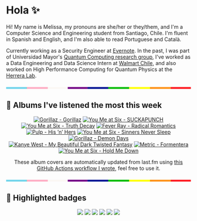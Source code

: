 # Hola ✨
Hi! My name is Melissa, my pronouns are she/her or they/them, and I'm a Computer Science and Engineering student from Santiago, Chile. I'm fluent in Spanish and English, and I'm also able to read Portuguese and Català.

Currently working as a Security Engineer at [Evernote](https://evernote.com/). In the past, I was part of Universidad Mayor's [Quantum Computing research group](https://www.diariomayor.cl/ciencia-um/docentes-y-estudiantes-crean-el-primer-grupo-de-computacion-cuantica-u-mayor.html), I've worked as a Data Engineering and Data Science Intern at [Walmart Chile](https://github.com/walmartdigital/), and also worked on High Performance Computing for Quantum Physics at the [Herrera Lab](http://fherreralab.com/).

<img src="hr.png" width="100%" height="5px">

## 🎵 Albums I've listened the most this week
<!-- lastfm -->
<p align="center"><a href="https://www.last.fm/music/Gorillaz/Gorillaz"><img src="https://lastfm.freetls.fastly.net/i/u/64s/86fc45f14a789e9fee32a99ea9036d3d.png" title="Gorillaz - Gorillaz"></a> <a href="https://www.last.fm/music/You+Me+at+Six/SUCKAPUNCH"><img src="https://lastfm.freetls.fastly.net/i/u/64s/5d0e02d8fd60650ad5c5bf634de78c07.jpg" title="You Me at Six - SUCKAPUNCH"></a> <a href="https://www.last.fm/music/You+Me+at+Six/Truth+Decay"><img src="https://lastfm.freetls.fastly.net/i/u/64s/f8fec07e16c4b7c59c62857bd651cf87.jpg" title="You Me at Six - Truth Decay"></a> <a href="https://www.last.fm/music/Fever+Ray/Radical+Romantics"><img src="https://lastfm.freetls.fastly.net/i/u/64s/b1961a05a426c464b64532c54794c83b.jpg" title="Fever Ray - Radical Romantics"></a> <a href="https://www.last.fm/music/Pulp/His+%E2%80%99n%E2%80%99+Hers"><img src="https://lastfm.freetls.fastly.net/i/u/64s/7fd1e103cc3f96c2e16a380c890ca055.jpg" title="Pulp - His ’n’ Hers"></a> <a href="https://www.last.fm/music/You+Me+at+Six/Sinners+Never+Sleep"><img src="https://lastfm.freetls.fastly.net/i/u/64s/238a5cc0d29541fa91ce8fd415480d6b.png" title="You Me at Six - Sinners Never Sleep"></a> <a href="https://www.last.fm/music/Gorillaz/Demon+Days"><img src="https://lastfm.freetls.fastly.net/i/u/64s/271483e955d2b255160f3361a7f5fb78.jpg" title="Gorillaz - Demon Days"></a> <a href="https://www.last.fm/music/Kanye+West/My+Beautiful+Dark+Twisted+Fantasy"><img src="https://lastfm.freetls.fastly.net/i/u/64s/8a071c4b073625018de5f0ac58727511.png" title="Kanye West - My Beautiful Dark Twisted Fantasy"></a> <a href="https://www.last.fm/music/Metric/Formentera"><img src="https://lastfm.freetls.fastly.net/i/u/64s/6d2187f7b6df659fdf03770387493889.jpg" title="Metric - Formentera"></a> <a href="https://www.last.fm/music/You+Me+at+Six/Hold+Me+Down"><img src="https://lastfm.freetls.fastly.net/i/u/64s/cf83154cefb0416c9c676044017fa8eb.jpg" title="You Me at Six - Hold Me Down"></a> </p>

<p align="center">These album covers are automatically updated from last.fm using <a href="https://github.com/marketplace/actions/lastfm-to-markdown">this GitHub Actions workflow I wrote</a>, feel free to use it.</p>

<img src="hr.png" width="100%" height="5px">

## 🏅 Highlighted badges
<p align="center" style="vertical-align:middle;">
  <a href="https://www.credly.com/badges/c8caff74-4c34-4211-affe-8bd7692771c8"><img src="https://images.credly.com/size/100x100/images/1ce95bfe-b2c0-457f-ae66-51372f680494/IBM_Quantum_Challenge_2021_Achievement_Advanced.png"></a>
  <a href="https://www.credly.com/badges/52a4021b-34e6-413d-a4bd-cc29d3a686f6"><img src="https://images.credly.com/size/100x100/images/28944969-813a-43b9-944f-7910111ce764/Professional_Certificate_-_Data_Science.png"></a>
  <a href="https://www.credly.com/badges/cfeca386-7b9d-487f-8e2b-b3cfa069c734"><img src="https://images.credly.com/size/100x100/images/ac4daa48-1924-4dc5-80cf-ede5a08bac51/Data_Science_Foundations_Specialization.png"></a>
  <a href="https://www.credly.com/badges/0372a945-8a67-4d57-9643-b46b8dbf2fa6"><img src="https://images.credly.com/size/100x100/images/4a5f4849-54ae-461f-97ad-cb9c9a04eb63/Adv_Data_Science_Specialization.png"></a>
  <a href="https://www.credly.com/badges/348acaad-19d1-4f5a-8a6f-145d80dca3dc"><img src="https://images.credly.com/size/100x100/images/1dee8dee-d779-462e-9fd4-df5119546349/Build_Smart_on_Kubernetes_World_Tour.png"></a>
  <a href="https://google.qwiklabs.com/public_profiles/9fac59c2-c0f1-4b5c-b207-47c9cd7d6072"><img src="https://cdn.qwiklabs.com/GHzcYBb00JYUF9Rgf3D9A4inwRHYnFtISMvcRlb%2FClU%3D" width="100px"></a>
</p>
